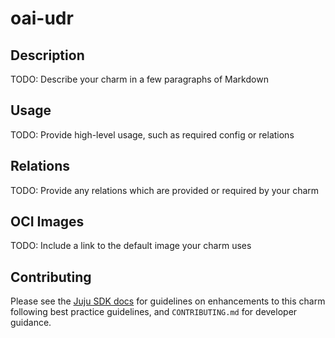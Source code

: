 # oai-udr

## Description

TODO: Describe your charm in a few paragraphs of Markdown

## Usage

TODO: Provide high-level usage, such as required config or relations


## Relations

TODO: Provide any relations which are provided or required by your charm

## OCI Images

TODO: Include a link to the default image your charm uses

## Contributing

Please see the [Juju SDK docs](https://juju.is/docs/sdk) for guidelines
on enhancements to this charm following best practice guidelines, and
`CONTRIBUTING.md` for developer guidance.
